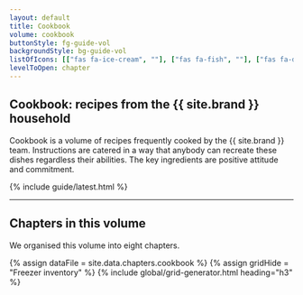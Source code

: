 ```yaml
---
layout: default
title: Cookbook
volume: cookbook
buttonStyle: fg-guide-vol
backgroundStyle: bg-guide-vol
listOfIcons: [["fas fa-ice-cream", ""], ["fas fa-fish", ""], ["fas fa-drumstick-bite", ""], ["", "Pasta.png"], ["", "Risotto.png"], ["fas fa-carrot", ""], ["", "Soup.png"],  ["", "Wrap.png"]]
levelToOpen: chapter
---
```


## Cookbook: recipes from     the {{ site.brand }} household

Cookbook is a volume of recipes frequently cooked by the {{ site.brand }} team. Instructions are catered in a way that anybody can recreate these dishes regardless their abilities. The key ingredients are positive attitude and commitment.

{% include guide/latest.html %}

---

## Chapters in this volume

We organised this volume into eight chapters.

{% assign dataFile = site.data.chapters.cookbook %}
{% assign gridHide = "Freezer inventory" %}
{% include global/grid-generator.html heading="h3" %}
